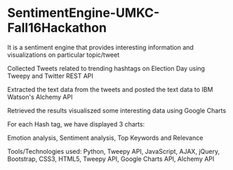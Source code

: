 # SentimentEngine-UMKC-Fall16Hackathon

It is a sentiment engine that provides interesting information and visualizations on particular topic/tweet

Collected Tweets related to trending hashtags on Election Day using Tweepy and Twitter REST API

Extracted the text data from the tweets and posted the text data to IBM Watson's Alchemy API

Retrieved the results visualiszed some interesting data using Google Charts

For each Hash tag, we have displayed 3 charts:  

Emotion analysis, Sentiment analysis, Top Keywords and Relevance


Tools/Technologies used: Python, Tweepy API, JavaScript, AJAX, jQuery,  Bootstrap, CSS3, HTML5, Tweepy API, Google Charts API, Alchemy API


